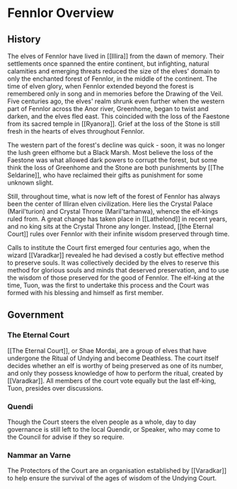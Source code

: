 # Fennlor Overview
  
## History

The elves of Fennlor have lived in [[Illira]] from the dawn of memory. Their settlements once spanned the entire continent, but infighting, natural calamities and emerging threats reduced the size of the elves' domain to only the enchanted forest of Fennlor, in the middle of the continent. The time of elven glory, when Fennlor extended beyond the forest is remembered only in song and in memories before the Drawing of the Veil. Five centuries ago, the elves' realm shrunk even further when the western part of Fennlor across the Anor river, Greenhome, began to twist and darken, and the elves fled east. This coincided with the loss of the Faestone from its sacred temple in [[Ryanora]]. Grief at the loss of the Stone is still fresh in the hearts of elves throughout Fennlor. 

The western part of the forest's decline was quick - soon, it was no longer the lush green elfhome but a Black Marsh. Most believe the loss of the Faestone was what allowed dark powers to corrupt the forest, but some think the loss of Greenhome and the Stone are both punishments by [[The Seldarine]], who have reclaimed their gifts as punishment for some unknown slight.

Still, throughout time, what is now left of the forest of Fennlor has always been the center of Illiran elven civilization. Here lies the Crystal Palace (Maril'turion) and Crystal Throne (Maril'tarhanwa), whence the elf-kings ruled from. A great change has taken place in [[Lathelond]] in recent years, and no king sits at the Crystal Throne any longer. Instead, [[the Eternal Court]] rules over Fennlor with their infinite wisdom preserved through time. 

Calls to institute the Court first emerged four centuries ago, when the wizard [[Varadkar]] revealed he had devised a costly but effective method to preserve souls. It was collectively decided by the elves to reserve this method for glorious souls and minds that deserved preservation, and to use the wisdom of those preserved for the good of Fennlor. The elf-king at the time, Tuon, was the first to undertake this process and the Court was formed with his blessing and himself as first member.

## Government

### The Eternal Court
[[The Eternal Court]], or Shae Mordai, are a group of elves that have undergone the Ritual of Undying and become Deathless. The court itself decides whether an elf is worthy of being preserved as one of its number, and only they possess knowledge of how to perform the ritual, created by [[Varadkar]]. All members of the court vote equally but the last elf-king, Tuon, presides over discussions.


### Quendi

Though the Court steers the elven people as a whole, day to day governance is still left to the local Quendir, or Speaker, who may come to the Council for advise if they so require.


### Nammar an Varne

The Protectors of the Court are an organisation established by [[Varadkar]] to help ensure the survival of the ages of wisdom of the Undying Court.


